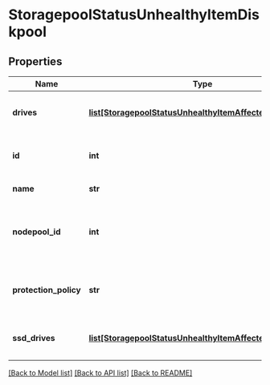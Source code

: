 # StoragepoolStatusUnhealthyItemDiskpool

## Properties
Name | Type | Description | Notes
------------ | ------------- | ------------- | -------------
**drives** | [**list[StoragepoolStatusUnhealthyItemAffectedItemDevice]**](StoragepoolStatusUnhealthyItemAffectedItemDevice.md) | The drives that are part of this disk pool. | 
**id** | **int** | The system ID given to the disk pool. | 
**name** | **str** | The disk pool name. | 
**nodepool_id** | **int** | The system ID of the disk pool&#39;s node pool, if it is in a node pool. | [optional] 
**protection_policy** | **str** | The protection policy for the disk pool. | 
**ssd_drives** | [**list[StoragepoolStatusUnhealthyItemAffectedItemDevice]**](StoragepoolStatusUnhealthyItemAffectedItemDevice.md) | The SSDs that are part of this disk pool. | 

[[Back to Model list]](../README.md#documentation-for-models) [[Back to API list]](../README.md#documentation-for-api-endpoints) [[Back to README]](../README.md)


